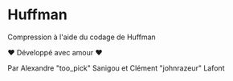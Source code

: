 # Huffman
Compression à l'aide du codage de Huffman

♥ Développé avec amour ♥

Par Alexandre "too_pick" Sanigou et Clément "johnrazeur" Lafont
